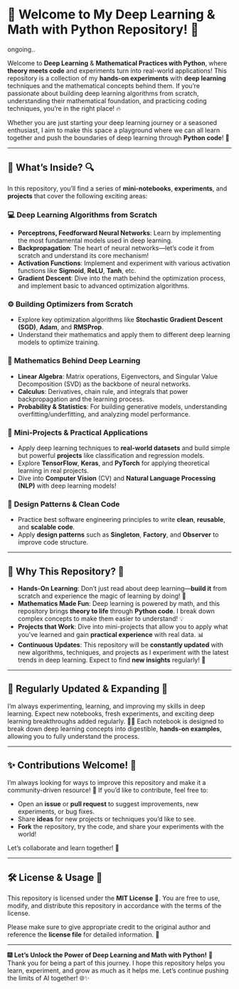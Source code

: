 # 🚀 Welcome to My Deep Learning & Math with Python Repository! 🎇
ongoing..

Welcome to **Deep Learning** & **Mathematical Practices with Python**, where **theory meets code** and experiments turn into real-world applications! This repository is a collection of my **hands-on experiments** with **deep learning** techniques and the mathematical concepts behind them. If you’re passionate about building deep learning algorithms from scratch, understanding their mathematical foundation, and practicing coding techniques, you’re in the right place! 🔥

Whether you are just starting your deep learning journey or a seasoned enthusiast, I aim to make this space a playground where we can all learn together and push the boundaries of deep learning through **Python code**! 🌟

---

## 🧠 What’s Inside? 🔍

In this repository, you’ll find a series of **mini-notebooks**, **experiments**, and **projects** that cover the following exciting areas:

### 💻 **Deep Learning Algorithms from Scratch**
- **Perceptrons, Feedforward Neural Networks**: Learn by implementing the most fundamental models used in deep learning.
- **Backpropagation**: The heart of neural networks—let’s code it from scratch and understand its core mechanism!
- **Activation Functions**: Implement and experiment with various activation functions like **Sigmoid**, **ReLU**, **Tanh**, etc.
- **Gradient Descent**: Dive into the math behind the optimization process, and implement basic to advanced optimization algorithms.

### ⚙️ **Building Optimizers from Scratch**
- Explore key optimization algorithms like **Stochastic Gradient Descent (SGD)**, **Adam**, and **RMSProp**.
- Understand their mathematics and apply them to different deep learning models to optimize training.

### 🔢 **Mathematics Behind Deep Learning**
- **Linear Algebra**: Matrix operations, Eigenvectors, and Singular Value Decomposition (SVD) as the backbone of neural networks.
- **Calculus**: Derivatives, chain rule, and integrals that power backpropagation and the learning process.
- **Probability & Statistics**: For building generative models, understanding overfitting/underfitting, and analyzing model performance.

### 🎯 **Mini-Projects & Practical Applications**
- Apply deep learning techniques to **real-world datasets** and build simple but powerful **projects** like classification and regression models.
- Explore **TensorFlow**, **Keras**, and **PyTorch** for applying theoretical learning in real projects.
- Dive into **Computer Vision** (CV) and **Natural Language Processing (NLP)** with deep learning models!

### 📐 **Design Patterns & Clean Code**
- Practice best software engineering principles to write **clean**, **reusable**, and **scalable code**.
- Apply **design patterns** such as **Singleton**, **Factory**, and **Observer** to improve code structure.

---

## 🎇 Why This Repository? 🤩

- **Hands-On Learning**: Don’t just read about deep learning—**build it** from scratch and experience the magic of learning by doing! 🎉
- **Mathematics Made Fun**: Deep learning is powered by math, and this repository brings **theory to life** through **Python code**. I break down complex concepts to make them easier to understand! 💡
- **Projects that Work**: Dive into mini-projects that allow you to apply what you've learned and gain **practical experience** with real data. 📊
- **Continuous Updates**: This repository will be **constantly updated** with new algorithms, techniques, and projects as I experiment with the latest trends in deep learning. Expect to find **new insights** regularly! 🚀

---

## 📅 Regularly Updated & Expanding 🚀

I’m always experimenting, learning, and improving my skills in deep learning. Expect new notebooks, fresh experiments, and exciting deep learning breakthroughs added regularly. 🚀💫 Each notebook is designed to break down deep learning concepts into digestible, **hands-on examples**, allowing you to fully understand the process.

---

## ✨ Contributions Welcome! 🌟

I’m always looking for ways to improve this repository and make it a community-driven resource! 🚀 If you’d like to contribute, feel free to:

- Open an **issue** or **pull request** to suggest improvements, new experiments, or bug fixes.
- Share **ideas** for new projects or techniques you’d like to see.
- **Fork** the repository, try the code, and share your experiments with the world!

Let’s collaborate and learn together! 💪

---

## 🛠 License & Usage 📄

This repository is licensed under the **MIT License** 🎉. You are free to use, modify, and distribute this repository in accordance with the terms of the license. 

Please make sure to give appropriate credit to the original author and reference the **license file** for detailed information. 🌟

---

🎆 **Let’s Unlock the Power of Deep Learning and Math with Python!** 🎇  
Thank you for being a part of this journey. I hope this repository helps you learn, experiment, and grow as much as it helps me. Let’s continue pushing the limits of AI together! 🌐✨
